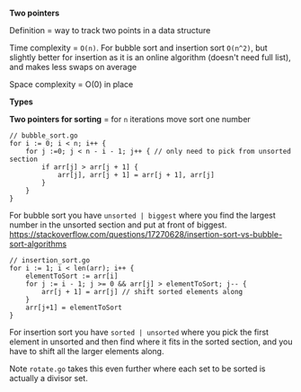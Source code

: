 **Two pointers**

Definition = way to track two points in a data structure

Time complexity = `O(n)`. For bubble sort and insertion sort `O(n^2)`, but slightly better for insertion as it is an online algorithm (doesn't need full list), and makes less swaps on average

Space complexity = O(0) in place

**Types**

**Two pointers for sorting** = for `n` iterations move sort one number
```
// bubble_sort.go
for i := 0; i < n; i++ {
    for j :=0; j < n - i - 1; j++ { // only need to pick from unsorted section
        if arr[j] > arr[j + 1] {
            arr[j], arr[j + 1] = arr[j + 1], arr[j]
        }
    }
}
```
For bubble sort you have `unsorted | biggest` where you find the largest number in the unsorted section and put at front of biggest. https://stackoverflow.com/questions/17270628/insertion-sort-vs-bubble-sort-algorithms
```
// insertion_sort.go
for i := 1; i < len(arr); i++ {
    elementToSort := arr[i]
    for j := i - 1; j >= 0 && arr[j] > elementToSort; j-- {
        arr[j + 1] = arr[j] // shift sorted elements along
    }
    arr[j+1] = elementToSort
}
```
For insertion sort you have `sorted | unsorted` where you pick the first element in unsorted and then find where it fits in the sorted section, and you have to shift all the larger elements along.

Note `rotate.go` takes this even further where each set to be sorted is actually a divisor set.